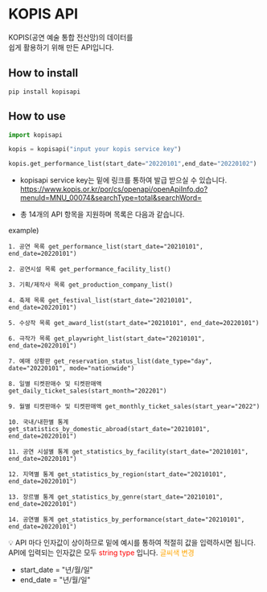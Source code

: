 # KOPIS API
KOPIS(공연 예술 통합 전산망)의 데이터를  
쉽게 활용하기 위해 만든 API입니다.  


## How to install
`pip install kopisapi`


## How to use

```python
import kopisapi

kopis = kopisapi("input your kopis service key")

kopis.get_performance_list(start_date="20220101",end_date="20220102")

```  
+ kopisapi service key는 밑에 링크를 통하여 발급 받으실 수 있습니다.   
https://www.kopis.or.kr/por/cs/openapi/openApiInfo.do?menuId=MNU_00074&searchType=total&searchWord=  

+ 총 14개의 API 항목을 지원하며 목록은 다음과 같습니다.  

example)
```
1. 공연 목록 get_performance_list(start_date="20210101", end_date=20220101")
  
2. 공연시설 목록 get_performance_facility_list()
  
3. 기획/제작사 목록 get_production_company_list()

4. 축제 목록 get_festival_list(start_date="20210101", end_date=20220101")

5. 수상작 목록 get_award_list(start_date="20210101", end_date=20220101")

6. 극작가 목록 get_playwright_list(start_date="20210101", end_date=20220101")

7. 예매 상황판 get_reservation_status_list(date_type="day", date="20220101", mode="nationwide")

8. 일별 티켓판매수 및 티켓판매액 get_daily_ticket_sales(start_month="202201")

9. 월별 티켓판매수 및 티켓판매액 get_monthly_ticket_sales(start_year="2022")

10. 국내/내한별 통계 get_statistics_by_domestic_abroad(start_date="20210101", end_date=20220101")

11. 공연 시설별 통계 get_statistics_by_facility(start_date="20210101", end_date=20220101")

12. 지역별 통계 get_statistics_by_region(start_date="20210101", end_date=20220101")

13. 장르별 통계 get_statistics_by_genre(start_date="20210101", end_date=20220101")

14. 공연별 통계 get_statistics_by_performance(start_date="20210101", end_date=20220101")
```

:bulb:  API 마다 인자값이 상이하므로 밑에 예시를 통하여 적절히 값을 입력하시면 됩니다.  
 API에 입력되는 인자값은 모두 <span style="color:red">string type </span>입니다.
 <span style="color:orange"> 글씨색 변경 </span>


* start_date = "년/월/일"
* end_date = "년/월/일"





